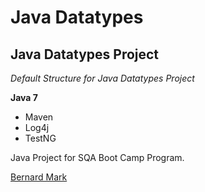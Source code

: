 # Java Datatypes
## Java Datatypes Project

*Default Structure for Java Datatypes Project*

**Java 7**

* Maven
* Log4j
* TestNG

Java Project for SQA Boot Camp Program.

[Bernard Mark](http://sqasolution.com)
